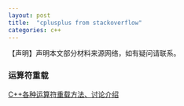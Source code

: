 ```yaml
---
layout: post
title:  "cplusplus from stackoverflow"
categories: c++
---
```

【声明】声明本文部分材料来源网络，如有疑问请联系。

### 运算符重载

[C++各种运算符重载方法、讨论介绍][operator]

[operator]:http://stackoverflow.com/questions/4421706/operator-overloading/4421729#4421729

